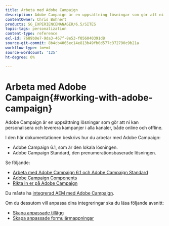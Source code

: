 ```yaml
---
title: Arbeta med Adobe Campaign
description: Adobe Campaign är en uppsättning lösningar som gör att ni kan personalisera och leverera kampanjer i alla kanaler, både online och offline.
contentOwner: Chris Bohnert
products: SG_EXPERIENCEMANAGER/6.5/SITES
topic-tags: personalization
content-type: reference
exl-id: 7689b0e7-9da3-467f-8e53-f056040391d8
source-git-commit: 8b4cb4065ec14e813b49fb0d577c372790c9b21a
workflow-type: tm+mt
source-wordcount: '125'
ht-degree: 0%

---
```


# Arbeta med Adobe Campaign{#working-with-adobe-campaign}

Adobe Campaign är en uppsättning lösningar som gör att ni kan personalisera och leverera kampanjer i alla kanaler, både online och offline.

I den här dokumentationen beskrivs hur du arbetar med Adobe Campaign:

* Adobe Campaign 6.1, som är den lokala lösningen.
* Adobe Campaign Standard, den prenumerationsbaserade lösningen.

Se följande:

* [Arbeta med Adobe Campaign 6.1 och Adobe Campaign Standard](/help/sites-classic-ui-authoring/classic-personalization-ac-campaign.md)
* [Adobe Campaign Components](/help/sites-classic-ui-authoring/classic-personalization-ac-components.md)
* [Rikta in er på Adobe Campaign](/help/sites-classic-ui-authoring/classic-personalization-ac-target.md)

Du måste ha [integrerad AEM med Adobe Campaign](/help/sites-administering/campaign.md).

Om du dessutom vill anpassa dina integreringar ska du läsa följande avsnitt:

* [Skapa anpassade tillägg](/help/sites-developing/extending-campaign-extensions.md)
* [Skapa anpassade formulärmappningar](/help/sites-developing/extending-campaign-form-mapping.md)
